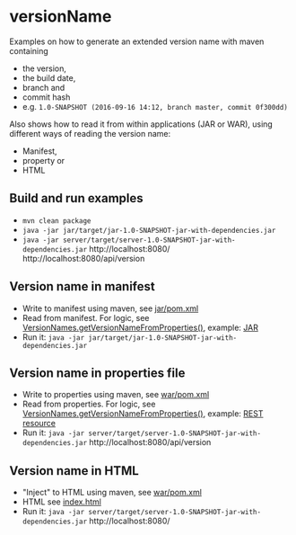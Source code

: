 versionName
===========

Examples on how to generate an extended version name with maven containing
- the version,
- the build date,
- branch and
- commit hash
- e.g. ``1.0-SNAPSHOT (2016-09-16 14:12, branch master, commit 0f300dd)``

Also shows how to read it from within applications (JAR or WAR), using different ways of reading the version name:
 - Manifest,
 - property or
 - HTML

## Build and run examples
- ``mvn clean package``
- ``java -jar jar/target/jar-1.0-SNAPSHOT-jar-with-dependencies.jar ``
- ``java -jar server/target/server-1.0-SNAPSHOT-jar-with-dependencies.jar``
    http://localhost:8080/
    http://localhost:8080/api/version

## Version name in manifest
- Write to manifest using maven, see [jar/pom.xml](jar/pom.xml)
- Read from manifest. For logic, see [VersionNames.getVersionNameFromProperties()](versionName/src/main/java/de/triology/versionname/VersionNames.java), example: [JAR](jar/src/main/java/de/triology/versionname/App.java)
- Run it: ``java -jar jar/target/jar-1.0-SNAPSHOT-jar-with-dependencies.jar ``

## Version name in properties file
- Write to properties using maven, see [war/pom.xml](war/pom.xml)
- Read from properties. For logic, see [VersionNames.getVersionNameFromProperties()](versionName/src/main/java/de/triology/versionname/VersionNames.java), example: [REST resource](war/src/main/java/de/triology/versionname/VersionResource.java)
- Run it: ``java -jar server/target/server-1.0-SNAPSHOT-jar-with-dependencies.jar``
  http://localhost:8080/api/version

## Version name in HTML
- "Inject" to HTML using maven, see [war/pom.xml](war/pom.xml)
- HTML see [index.html](war/src/main/webapp/index.html)
- Run it: ``java -jar server/target/server-1.0-SNAPSHOT-jar-with-dependencies.jar``
  http://localhost:8080/
